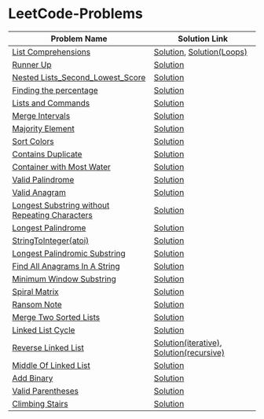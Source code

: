 # LeetCode-Problems
|Problem Name                |Solution Link|
|----------------------------|-------------|
|[List Comprehensions](https://www.hackerrank.com/challenges/list-comprehensions/problem)|[Solution](https://github.com/Omega1424/Hacker-Rank-Problems/blob/main/List_Comprehensions.py), [Solution(Loops)](https://github.com/Omega1424/Hacker-Rank-Problems/blob/main/List_Comprehension_(Loops).py)|
|[Runner Up](https://www.hackerrank.com/challenges/find-second-maximum-number-in-a-list/problem?h_r=next-challenge&h_v=zen)|[Solution](https://github.com/Omega1424/Hacker-Rank-Problems/blob/main/Runner_Up.py)|
|[Nested Lists_Second_Lowest_Score](https://www.hackerrank.com/challenges/nested-list/problem)|[Solution](https://github.com/Omega1424/Hacker-Rank-Problems/blob/main/Nested_List_Second_Lowest_score.py)|
|[Finding the percentage](https://www.hackerrank.com/challenges/finding-the-percentage)|[Solution](https://github.com/Omega1424/Hacker-Rank-Problems/blob/main/Finding_the_percentage.py)|
|[Lists and Commands](https://www.hackerrank.com/challenges/python-lists/problem)|[Solution](https://github.com/Omega1424/Hacker-Rank-Problems/blob/main/Lists_and_Commands.py)|
|[Merge Intervals](https://leetcode.com/problems/merge-intervals/)|[Solution](https://github.com/Omega1424/Hacker-Rank-Problems/blob/main/MergeIntervals.py)|
|[Majority Element](https://leetcode.com/problems/majority-element/)|[Solution](https://github.com/Omega1424/Hacker-Rank-Problems/blob/main/MajorityElement.py)|
|[Sort Colors](https://leetcode.com/problems/sort-colors/)|[Solution](https://github.com/Omega1424/Hacker-Rank-Problems/blob/main/SortColors.py)|
|[Contains Duplicate](https://leetcode.com/problems/contains-duplicate/)|[Solution](https://github.com/Omega1424/Hacker-Rank-Problems/blob/main/ContainsDuplicate.py)|
|[Container with Most Water](https://leetcode.com/problems/container-with-most-water/submissions/)|[Solution](https://github.com/Omega1424/Hacker-Rank-Problems/blob/main/ContainerwithmostWater.py)|
|[Valid Palindrome](https://leetcode.com/problems/valid-palindrome/)|[Solution](https://github.com/Omega1424/Hacker-Rank-Problems/blob/main/ValidPalindrome.py)|
|[Valid Anagram](https://leetcode.com/problems/valid-anagram/)|[Solution](https://github.com/Omega1424/Hacker-Rank-Problems/blob/main/ValidAnagram.py)|
|[Longest Substring without Repeating Characters](https://leetcode.com/problems/longest-substring-without-repeating-characters/)|[Solution](https://github.com/Omega1424/LeetCode-Problems/blob/main/LongestSubstringWithoutRepeating.py)|
|[Longest Palindrome](https://leetcode.com/problems/longest-palindrome/)|[Solution](https://github.com/Omega1424/LeetCode-Problems/blob/main/LongestPalindrome.py)|
|[StringToInteger{atoi)](https://leetcode.com/problems/string-to-integer-atoi/)|[Solution](https://github.com/Omega1424/LeetCode-Problems/blob/main/StringToInteger(atoi).py)|
|[Longest Palindromic Substring](https://leetcode.com/problems/longest-palindromic-substring/)|[Solution](https://github.com/Omega1424/LeetCode-Problems/blob/main/LongestPalindromicSubstring.py)|
|[Find All Anagrams In A String](https://leetcode.com/problems/find-all-anagrams-in-a-string)|[Solution](https://github.com/Omega1424/LeetCode-Problems/blob/main/FindAllAnagramsInAString.py)|
|[Minimum Window Substring](https://leetcode.com/problems/minimum-window-substring/)|[Solution](https://github.com/Omega1424/LeetCode-Problems/blob/main/MinimumWindowSubstring.py)|
|[Spiral Matrix](https://leetcode.com/problems/spiral-matrix/)|[Solution](https://github.com/Omega1424/LeetCode-Problems/blob/main/SpiralMatrix.py)|
|[Ransom Note](https://leetcode.com/problems/ransom-note/)|[Solution](https://github.com/Omega1424/LeetCode-Problems/blob/main/RansomNote.py)|
|[Merge Two Sorted Lists](https://leetcode.com/problems/merge-two-sorted-lists/)|[Solution](https://github.com/Omega1424/LeetCode-Problems/blob/main/MergeTwoSortedLists.py)|
|[Linked List Cycle](https://leetcode.com/problems/linked-list-cycle/s)|[Solution](https://github.com/Omega1424/LeetCode-Problems/blob/main/LinkedListCycle.py)|
|[Reverse Linked List](https://leetcode.com/problems/reverse-linked-list/)|[Solution(iterative)](https://github.com/Omega1424/LeetCode-Problems/blob/main/ReverseLinkedList(iterative).py), [Solution(recursive)](https://github.com/Omega1424/LeetCode-Problems/blob/main/ReverseLinkedList(recursive).py)|
|[Middle Of Linked List](https://leetcode.com/problems/middle-of-the-linked-list/)|[Solution](https://github.com/Omega1424/LeetCode-Problems/blob/main/MiddleOfLinkedList.py)|
|[Add Binary](https://leetcode.com/problems/add-binary/)|[Solution](https://github.com/Omega1424/LeetCode-Problems/blob/main/AddBinary.py)|
|[Valid Parentheses](https://leetcode.com/problems/valid-parentheses/)|[Solution](https://github.com/Omega1424/LeetCode-Problems/blob/main/ValidParentheses.py)|
|[Climbing Stairs](https://leetcode.com/problems/climbing-stairs/)|[Solution](https://github.com/Omega1424/LeetCode-Problems/blob/main/ClimbingStairs.py)|
